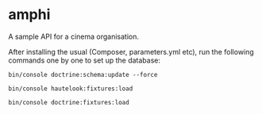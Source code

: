amphi
=====
A sample API for a cinema organisation.

After installing the usual (Composer, parameters.yml etc), run the following commands one by one to set up the database:

````
bin/console doctrine:schema:update --force
````
````
bin/console hautelook:fixtures:load
````
````
bin/console doctrine:fixtures:load
````